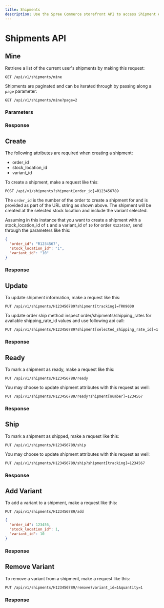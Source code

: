 ```yaml
---
title: Shipments
description: Use the Spree Commerce storefront API to access Shipment data.
---
```


# Shipments API

## Mine

Retrieve a list of the current user's shipments by making this request:

```text
GET /api/v1/shipments/mine
```

Shipments are paginated and can be iterated through by passing along a `page` parameter:

```text
GET /api/v1/shipments/mine?page=2
```

### Parameters

<params params='[
  {
    "name": "page",
    "description": "The page number of shipments to display."
  }, {
    "name": "per_page",
    "description": "The number of shipments to return per page."
  }
]'></params>

### Response

<status code="200"></status>
<json sample="shipments"></json>

## Create

<alert type="admin_only" kind="danger"></alert>

The following attributes are required when creating a shipment:

- order_id
- stock_location_id
- variant_id

To create a shipment, make a request like this:

```text
POST /api/v1/shipments?shipment[order_id]=R123456789
```

The `order_id` is the number of the order to create a shipment for and is provided as part of the URL string as shown above. The shipment will be created at the selected stock location and include the variant selected.

Assuming in this instance that you want to create a shipment with a stock_location_id of `1` and a variant_id of `10` for order `R1234567`, send through the parameters like this:

```json
{
  "order_id": "R1234567",
  "stock_location_id": "1",
  "variant_id": "10"
}
```

### Response

<status code="200"></status>
<json sample="shipment_small"></json>

## Update

<alert type="admin_only" kind="danger"></alert>

To update shipment information, make a request like this:

```text
PUT /api/v1/shipments/H123456789?shipment[tracking]=TRK9000
```

To update order ship method inspect order/shipments/shipping_rates for available shipping_rate_id values and use following api call:

    PUT /api/v1/shipments/H123456789?shipment[selected_shipping_rate_id]=1

### Response

<status code="200"></status>
<json sample="shipment_small"></json>

## Ready

<alert type="admin_only" kind="danger"></alert>

To mark a shipment as ready, make a request like this:

    PUT /api/v1/shipments/H123456789/ready

You may choose to update shipment attributes with this request as well:

    PUT /api/v1/shipments/H123456789/ready?shipment[number]=1234567

### Response

<status code="200"></status>
<json sample="shipment_small" merge='{"state": "ready"}'></json>

## Ship

<alert type="admin_only" kind="danger"></alert>

To mark a shipment as shipped, make a request like this:

    PUT /api/v1/shipments/H123456789/ship

You may choose to update shipment attributes with this request as well:

    PUT /api/v1/shipments/H123456789/ship?shipment[tracking]=1234567

### Response

<status code="200"></status>
<json sample="shipment_small" merge='{"state": "shipped"}'></json>

## Add Variant

<alert type="admin_only" kind="danger"></alert>

To add a variant to a shipment, make a request like this:

    PUT /api/v1/shipments/H123456789/add

```json
{
  "order_id": 123456,
  "stock_location_id": 1,
  "variant_id": 10
}
```

### Response

<status code="200"></status>
<json sample="shipment_small"></json>

## Remove Variant

<alert type="admin_only" kind="danger"></alert>

To remove a variant from a shipment, make a request like this:

    PUT /api/v1/shipments/H123456789/remove?variant_id=1&quantity=1

### Response

<status code="200"></status>
<json sample="shipment_small"></json>

